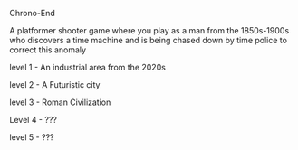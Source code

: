 Chrono-End

A platformer shooter game where you play as a man from the 1850s-1900s who discovers a time machine and is being chased down by time police to correct this anomaly

level 1 - An industrial area from the 2020s

level 2 - A Futuristic city

level 3 - Roman Civilization

Level 4 - ???

level 5 - ???
